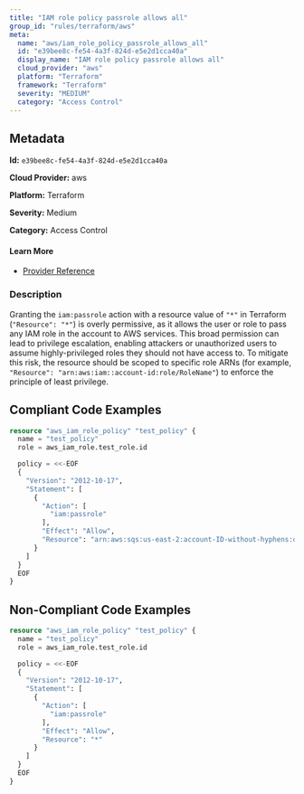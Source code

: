 ```yaml
---
title: "IAM role policy passrole allows all"
group_id: "rules/terraform/aws"
meta:
  name: "aws/iam_role_policy_passrole_allows_all"
  id: "e39bee8c-fe54-4a3f-824d-e5e2d1cca40a"
  display_name: "IAM role policy passrole allows all"
  cloud_provider: "aws"
  platform: "Terraform"
  framework: "Terraform"
  severity: "MEDIUM"
  category: "Access Control"
---
```

## Metadata

**Id:** `e39bee8c-fe54-4a3f-824d-e5e2d1cca40a`

**Cloud Provider:** aws

**Platform:** Terraform

**Severity:** Medium

**Category:** Access Control

#### Learn More

 - [Provider Reference](https://docs.aws.amazon.com/IAM/latest/UserGuide/access-analyzer-reference-policy-checks.html#access-analyzer-reference-policy-checks-security-warning-pass-role-with-star-in-resource)

### Description

 Granting the `iam:passrole` action with a resource value of `"*"` in Terraform (`"Resource": "*"`) is overly permissive, as it allows the user or role to pass any IAM role in the account to AWS services. This broad permission can lead to privilege escalation, enabling attackers or unauthorized users to assume highly-privileged roles they should not have access to. To mitigate this risk, the resource should be scoped to specific role ARNs (for example, `"Resource": "arn:aws:iam::account-id:role/RoleName"`) to enforce the principle of least privilege.


## Compliant Code Examples
```terraform
resource "aws_iam_role_policy" "test_policy" {
  name = "test_policy"
  role = aws_iam_role.test_role.id

  policy = <<-EOF
  {
    "Version": "2012-10-17",
    "Statement": [
      {
        "Action": [
          "iam:passrole"
        ],
        "Effect": "Allow",
        "Resource": "arn:aws:sqs:us-east-2:account-ID-without-hyphens:queue1"
      }
    ]
  }
  EOF
}


```
## Non-Compliant Code Examples
```terraform
resource "aws_iam_role_policy" "test_policy" {
  name = "test_policy"
  role = aws_iam_role.test_role.id

  policy = <<-EOF
  {
    "Version": "2012-10-17",
    "Statement": [
      {
        "Action": [
          "iam:passrole"
        ],
        "Effect": "Allow",
        "Resource": "*"
      }
    ]
  }
  EOF
}




```